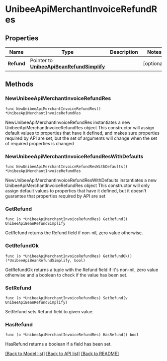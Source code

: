 # UnibeeApiMerchantInvoiceRefundRes

## Properties

Name | Type | Description | Notes
------------ | ------------- | ------------- | -------------
**Refund** | Pointer to [**UnibeeApiBeanRefundSimplify**](UnibeeApiBeanRefundSimplify.md) |  | [optional] 

## Methods

### NewUnibeeApiMerchantInvoiceRefundRes

`func NewUnibeeApiMerchantInvoiceRefundRes() *UnibeeApiMerchantInvoiceRefundRes`

NewUnibeeApiMerchantInvoiceRefundRes instantiates a new UnibeeApiMerchantInvoiceRefundRes object
This constructor will assign default values to properties that have it defined,
and makes sure properties required by API are set, but the set of arguments
will change when the set of required properties is changed

### NewUnibeeApiMerchantInvoiceRefundResWithDefaults

`func NewUnibeeApiMerchantInvoiceRefundResWithDefaults() *UnibeeApiMerchantInvoiceRefundRes`

NewUnibeeApiMerchantInvoiceRefundResWithDefaults instantiates a new UnibeeApiMerchantInvoiceRefundRes object
This constructor will only assign default values to properties that have it defined,
but it doesn't guarantee that properties required by API are set

### GetRefund

`func (o *UnibeeApiMerchantInvoiceRefundRes) GetRefund() UnibeeApiBeanRefundSimplify`

GetRefund returns the Refund field if non-nil, zero value otherwise.

### GetRefundOk

`func (o *UnibeeApiMerchantInvoiceRefundRes) GetRefundOk() (*UnibeeApiBeanRefundSimplify, bool)`

GetRefundOk returns a tuple with the Refund field if it's non-nil, zero value otherwise
and a boolean to check if the value has been set.

### SetRefund

`func (o *UnibeeApiMerchantInvoiceRefundRes) SetRefund(v UnibeeApiBeanRefundSimplify)`

SetRefund sets Refund field to given value.

### HasRefund

`func (o *UnibeeApiMerchantInvoiceRefundRes) HasRefund() bool`

HasRefund returns a boolean if a field has been set.


[[Back to Model list]](../README.md#documentation-for-models) [[Back to API list]](../README.md#documentation-for-api-endpoints) [[Back to README]](../README.md)


